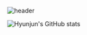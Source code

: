 ![header](https://capsule-render.vercel.app/api?type=wave&color=auto&height=300&section=header&text=B's&nbsp;GitHub&fontSize=90)

![Hyunjun's GitHub stats](https://github-readme-stats.vercel.app/api?username=seohyunjun&theme=dark)

<!--
**seohyunjun/seohyunjun** is a ✨ _special_ ✨ repository because its `README.md` (this file) appears on your GitHub profile.

Here are some ideas to get you started:

- 🔭 I’m currently working on ...
- 🌱 I’m currently learning ...
- 👯 I’m looking to collaborate on ...
- 🤔 I’m looking for help with ...
- 💬 Ask me about ...
- 📫 How to reach me: ...
- 😄 Pronouns: ...
- ⚡ Fun fact: ...
-->

